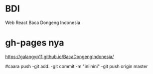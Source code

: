 # BDI
Web React Baca Dongeng Indonesia

# gh-pages nya
https://galangyp11.github.io/BacaDongengIndonesia/

#caara push
-git add.
-git commit -m "iniinini"
-git push origin master
